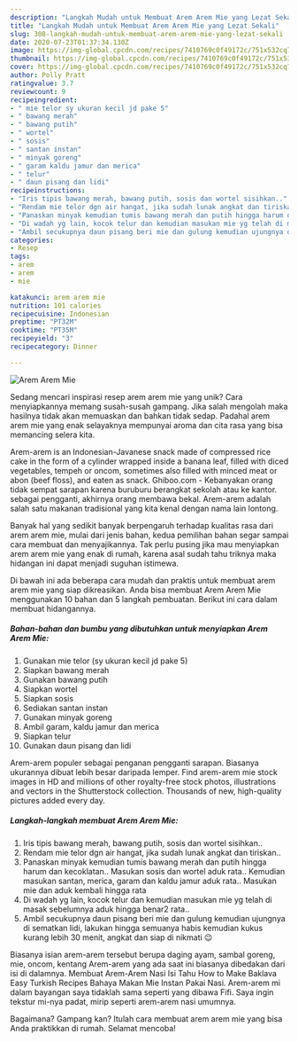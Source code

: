 ```yaml
---
description: "Langkah Mudah untuk Membuat Arem Arem Mie yang Lezat Sekali"
title: "Langkah Mudah untuk Membuat Arem Arem Mie yang Lezat Sekali"
slug: 308-langkah-mudah-untuk-membuat-arem-arem-mie-yang-lezat-sekali
date: 2020-07-23T01:37:34.130Z
image: https://img-global.cpcdn.com/recipes/7410769c0f49172c/751x532cq70/arem-arem-mie-foto-resep-utama.jpg
thumbnail: https://img-global.cpcdn.com/recipes/7410769c0f49172c/751x532cq70/arem-arem-mie-foto-resep-utama.jpg
cover: https://img-global.cpcdn.com/recipes/7410769c0f49172c/751x532cq70/arem-arem-mie-foto-resep-utama.jpg
author: Polly Pratt
ratingvalue: 3.7
reviewcount: 9
recipeingredient:
- " mie telor sy ukuran kecil jd pake 5"
- " bawang merah"
- " bawang putih"
- " wortel"
- " sosis"
- " santan instan"
- " minyak goreng"
- " garam kaldu jamur dan merica"
- " telur"
- " daun pisang dan lidi"
recipeinstructions:
- "Iris tipis bawang merah, bawang putih, sosis dan wortel sisihkan.."
- "Rendam mie telor dgn air hangat, jika sudah lunak angkat dan tiriskan.."
- "Panaskan minyak kemudian tumis bawang merah dan putih hingga harum dan kecoklatan.. Masukan sosis dan wortel aduk rata.. Kemudian masukan santan, merica, garam dan kaldu jamur aduk rata.. Masukan mie dan aduk kembali hingga rata"
- "Di wadah yg lain, kocok telur dan kemudian masukan mie yg telah di masak sebelumnya aduk hingga benar2 rata.."
- "Ambil secukupnya daun pisang beri mie dan gulung kemudian ujungnya di sematkan lidi, lakukan hingga semuanya habis kemudian kukus kurang lebih 30 menit, angkat dan siap di nikmati 😉"
categories:
- Resep
tags:
- arem
- arem
- mie

katakunci: arem arem mie 
nutrition: 101 calories
recipecuisine: Indonesian
preptime: "PT32M"
cooktime: "PT35M"
recipeyield: "3"
recipecategory: Dinner

---
```



![Arem Arem Mie](https://img-global.cpcdn.com/recipes/7410769c0f49172c/751x532cq70/arem-arem-mie-foto-resep-utama.jpg)

Sedang mencari inspirasi resep arem arem mie yang unik? Cara menyiapkannya memang susah-susah gampang. Jika salah mengolah maka hasilnya tidak akan memuaskan dan bahkan tidak sedap. Padahal arem arem mie yang enak selayaknya mempunyai aroma dan cita rasa yang bisa memancing selera kita.

Arem-arem is an Indonesian-Javanese snack made of compressed rice cake in the form of a cylinder wrapped inside a banana leaf, filled with diced vegetables, tempeh or oncom, sometimes also filled with minced meat or abon (beef floss), and eaten as snack. Ghiboo.com - Kebanyakan orang tidak sempat sarapan karena buruburu berangkat sekolah atau ke kantor. sebagai pengganti, akhirnya orang membawa bekal. Arem-arem adalah salah satu makanan tradisional yang kita kenal dengan nama lain lontong.

Banyak hal yang sedikit banyak berpengaruh terhadap kualitas rasa dari arem arem mie, mulai dari jenis bahan, kedua pemilihan bahan segar sampai cara membuat dan menyajikannya. Tak perlu pusing jika mau menyiapkan arem arem mie yang enak di rumah, karena asal sudah tahu triknya maka hidangan ini dapat menjadi suguhan istimewa.


Di bawah ini ada beberapa cara mudah dan praktis untuk membuat arem arem mie yang siap dikreasikan. Anda bisa membuat Arem Arem Mie menggunakan 10 bahan dan 5 langkah pembuatan. Berikut ini cara dalam membuat hidangannya.

<!--inarticleads1-->

##### Bahan-bahan dan bumbu yang dibutuhkan untuk menyiapkan Arem Arem Mie:

1. Gunakan  mie telor (sy ukuran kecil jd pake 5)
1. Siapkan  bawang merah
1. Gunakan  bawang putih
1. Siapkan  wortel
1. Siapkan  sosis
1. Sediakan  santan instan
1. Gunakan  minyak goreng
1. Ambil  garam, kaldu jamur dan merica
1. Siapkan  telur
1. Gunakan  daun pisang dan lidi


Arem-arem populer sebagai penganan pengganti sarapan. Biasanya ukurannya dibuat lebih besar daripada lemper. Find arem-arem mie stock images in HD and millions of other royalty-free stock photos, illustrations and vectors in the Shutterstock collection. Thousands of new, high-quality pictures added every day. 

<!--inarticleads2-->

##### Langkah-langkah membuat Arem Arem Mie:

1. Iris tipis bawang merah, bawang putih, sosis dan wortel sisihkan..
1. Rendam mie telor dgn air hangat, jika sudah lunak angkat dan tiriskan..
1. Panaskan minyak kemudian tumis bawang merah dan putih hingga harum dan kecoklatan.. Masukan sosis dan wortel aduk rata.. Kemudian masukan santan, merica, garam dan kaldu jamur aduk rata.. Masukan mie dan aduk kembali hingga rata
1. Di wadah yg lain, kocok telur dan kemudian masukan mie yg telah di masak sebelumnya aduk hingga benar2 rata..
1. Ambil secukupnya daun pisang beri mie dan gulung kemudian ujungnya di sematkan lidi, lakukan hingga semuanya habis kemudian kukus kurang lebih 30 menit, angkat dan siap di nikmati 😉


Biasanya isian arem-arem tersebut berupa daging ayam, sambal goreng, mie, oncom, kentang Arem-arem yang ada saat ini biasanya dibedakan dari isi di dalamnya. Membuat Arem-Arem Nasi Isi Tahu How to Make Baklava Easy Turkish Recipes Bahaya Makan Mie Instan Pakai Nasi. Arem-arem mi dalam bayangan saya tidaklah sama seperti yang dibawa Fifi. Saya ingin tekstur mi-nya padat, mirip seperti arem-arem nasi umumnya. 

Bagaimana? Gampang kan? Itulah cara membuat arem arem mie yang bisa Anda praktikkan di rumah. Selamat mencoba!
